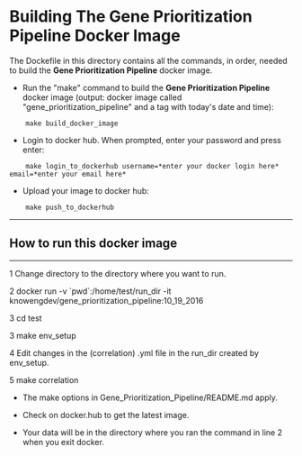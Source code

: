 # Building The Gene Prioritization Pipeline Docker Image
The Dockefile in this directory contains all the commands, in order, needed to build the **Gene Prioritization Pipeline** docker image.


* Run the "make" command to build the **Gene Prioritization Pipeline** docker image (output: docker image called "gene_prioritization_pipeline" and a tag with today's date and time):
```
    make build_docker_image
```

* Login to docker hub. When prompted, enter your password and press enter:
```
    make login_to_dockerhub username=*enter your docker login here* email=*enter your email here*
```

* Upload your image to docker hub:
```
    make push_to_dockerhub
```

* * * 
## How to run this docker image
* * * 

1 Change directory to the directory  where you want to run.

2 docker run -v \`pwd\`:/home/test/run_dir -it knowengdev/gene_prioritization_pipeline:10_19_2016

3 cd test

3 make env_setup

4 Edit changes in the (correlation) .yml file in the run_dir created by env_setup.

5 make correlation

* The make options in Gene_Prioritization_Pipeline/README.md apply.

* Check on docker.hub to get the latest image. 

* Your data will be in the directory where you ran the command in line 2 when you exit docker.
